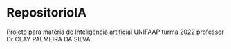 # RepositorioIA
Projeto para matéria de Inteligência artificial UNIFAAP turma 2022 professor Dr CLAY PALMEIRA DA SILVA.
